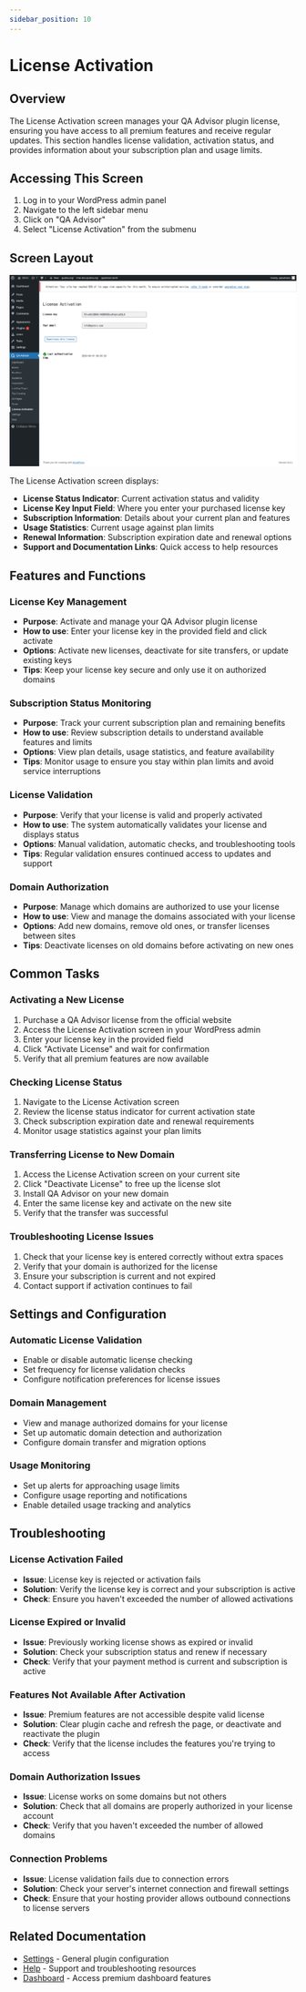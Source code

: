 ```yaml
---
sidebar_position: 10
---
```


# License Activation

## Overview
The License Activation screen manages your QA Advisor plugin license, ensuring you have access to all premium features and receive regular updates. This section handles license validation, activation status, and provides information about your subscription plan and usage limits.

## Accessing This Screen
1. Log in to your WordPress admin panel
2. Navigate to the left sidebar menu
3. Click on "QA Advisor"
4. Select "License Activation" from the submenu

## Screen Layout
![License Activation Overview](./images/screen-license-activation-overview.png)

The License Activation screen displays:
- **License Status Indicator**: Current activation status and validity
- **License Key Input Field**: Where you enter your purchased license key
- **Subscription Information**: Details about your current plan and features
- **Usage Statistics**: Current usage against plan limits
- **Renewal Information**: Subscription expiration date and renewal options
- **Support and Documentation Links**: Quick access to help resources

## Features and Functions

### License Key Management
- **Purpose**: Activate and manage your QA Advisor plugin license
- **How to use**: Enter your license key in the provided field and click activate
- **Options**: Activate new licenses, deactivate for site transfers, or update existing keys
- **Tips**: Keep your license key secure and only use it on authorized domains

### Subscription Status Monitoring
- **Purpose**: Track your current subscription plan and remaining benefits
- **How to use**: Review subscription details to understand available features and limits
- **Options**: View plan details, usage statistics, and feature availability
- **Tips**: Monitor usage to ensure you stay within plan limits and avoid service interruptions

### License Validation
- **Purpose**: Verify that your license is valid and properly activated
- **How to use**: The system automatically validates your license and displays status
- **Options**: Manual validation, automatic checks, and troubleshooting tools
- **Tips**: Regular validation ensures continued access to updates and support

### Domain Authorization
- **Purpose**: Manage which domains are authorized to use your license
- **How to use**: View and manage the domains associated with your license
- **Options**: Add new domains, remove old ones, or transfer licenses between sites
- **Tips**: Deactivate licenses on old domains before activating on new ones

## Common Tasks

### Activating a New License
1. Purchase a QA Advisor license from the official website
2. Access the License Activation screen in your WordPress admin
3. Enter your license key in the provided field
4. Click "Activate License" and wait for confirmation
5. Verify that all premium features are now available

### Checking License Status
1. Navigate to the License Activation screen
2. Review the license status indicator for current activation state
3. Check subscription expiration date and renewal requirements
4. Monitor usage statistics against your plan limits

### Transferring License to New Domain
1. Access the License Activation screen on your current site
2. Click "Deactivate License" to free up the license slot
3. Install QA Advisor on your new domain
4. Enter the same license key and activate on the new site
5. Verify that the transfer was successful

### Troubleshooting License Issues
1. Check that your license key is entered correctly without extra spaces
2. Verify that your domain is authorized for the license
3. Ensure your subscription is current and not expired
4. Contact support if activation continues to fail

## Settings and Configuration

### Automatic License Validation
- Enable or disable automatic license checking
- Set frequency for license validation checks
- Configure notification preferences for license issues

### Domain Management
- View and manage authorized domains for your license
- Set up automatic domain detection and authorization
- Configure domain transfer and migration options

### Usage Monitoring
- Set up alerts for approaching usage limits
- Configure usage reporting and notifications
- Enable detailed usage tracking and analytics

## Troubleshooting

### License Activation Failed
- **Issue**: License key is rejected or activation fails
- **Solution**: Verify the license key is correct and your subscription is active
- **Check**: Ensure you haven't exceeded the number of allowed activations

### License Expired or Invalid
- **Issue**: Previously working license shows as expired or invalid
- **Solution**: Check your subscription status and renew if necessary
- **Check**: Verify that your payment method is current and subscription is active

### Features Not Available After Activation
- **Issue**: Premium features are not accessible despite valid license
- **Solution**: Clear plugin cache and refresh the page, or deactivate and reactivate the plugin
- **Check**: Verify that the license includes the features you're trying to access

### Domain Authorization Issues
- **Issue**: License works on some domains but not others
- **Solution**: Check that all domains are properly authorized in your license account
- **Check**: Verify that you haven't exceeded the number of allowed domains

### Connection Problems
- **Issue**: License validation fails due to connection errors
- **Solution**: Check your server's internet connection and firewall settings
- **Check**: Ensure that your hosting provider allows outbound connections to license servers

## Related Documentation
- [Settings](./11-settings.md) - General plugin configuration
- [Help](./12-help.md) - Support and troubleshooting resources
- [Dashboard](./01-dashboard.md) - Access premium dashboard features
